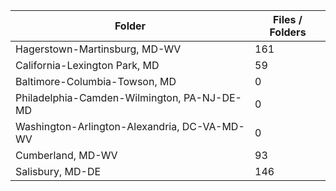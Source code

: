 | Folder                                       |   Files / Folders |
|----------------------------------------------|-------------------|
| Hagerstown-Martinsburg, MD-WV                |               161 |
| California-Lexington Park, MD                |                59 |
| Baltimore-Columbia-Towson, MD                |                 0 |
| Philadelphia-Camden-Wilmington, PA-NJ-DE-MD  |                 0 |
| Washington-Arlington-Alexandria, DC-VA-MD-WV |                 0 |
| Cumberland, MD-WV                            |                93 |
| Salisbury, MD-DE                             |               146 |